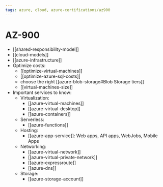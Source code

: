 ```yaml
---
tags: azure, cloud, azure-certifications/az900
---
```

# AZ-900

- [[shared-responsibility-model]]
- [[cloud-models]]
- [[azure-infrastructure]]
- Optimize costs:
  - [[optimize-virtual-machines]]
  - [[optimize-azure-sql-costs]]
  - choose the right [[azure-blob-storage#Blob Storage tiers]]
  - [[virtual-machines-size]]
- Important services to know:
  - Virtualization:
    - [[azure-virtual-machines]]
    - [[azure-virtual-desktop]]
    - [[azure-containers]]
  - Serverless:
    - [[azure-functions]]
  - Hosting:
    - [[azure-app-service]]: Web apps, API apps, WebJobs, Mobile Apps
  - Networking:
    - [[azure-virtual-network]]
    - [[azure-virtual-private-network]]
    - [[azure-expressroute]]
    - [[azure-dns]]
  - Storage:
    - [[azure-storage-account]]
